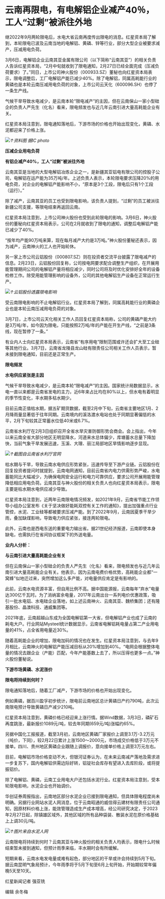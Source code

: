 # 云南再限电，有电解铝企业减产40％，工人“过剩”被派往外地

继2022年9月两轮限电后，水电大省云南再度传出限电的消息。红星资本局了解到，本轮限电已波及云南当地的电解铝、黄磷、锌等行业，部分大型企业被要求减产，压减用电负荷。

3月6日，电解铝企业云南其亚金属有限公司（以下简称“云南其亚”）的相关负责人告诉红星资本局，“2月中旬就收到了限电通知，2月27日已经全面完成（压减负荷要求）了。”同日，上市公司神火股份（000933.SZ）董秘也向红星资本局表示，限电调整后，工厂电解铝产能已减少40%。除了电解铝，同属高耗能行业的黄磷也是本轮云南压减用电负荷的对象，上市公司云天化（600096.SH）也停了一条生产线。

气候干旱导致水电减少，是云南本轮“限电减产”的主因，但在云南保山一家小型硅企的负责人严先生（化名）看来，限电频发也与近几年云南引进大量高耗能企业有关。

红星资本局注意到，限电通知落地后，下游市场的价格也开始出现变化，黄磷、水泥都迎来了价格上涨。

![](https://inews.gtimg.com/om_bt/O_Jo9AyIF0Fm-Vbrh6tP3bhGPHBywLHz7_9V5B3BUg_wwAA/1000)_↑资料图 据IC photo_

**压减企业用电负荷**

**有铝企减产40%，工人“过剩”被派往外地**

云南其亚是当地的大型电解铝冶炼企业之一，是新疆其亚铝电有限公司的控股子公司，电解铝在运产能为35万吨/年。上述负责人表示，本轮限电要求压降20%的用电负荷，对企业的电解铝产能影响不小，“原本是3个工段，限电后只有1个工段（运行）。”

除了减产，云南其亚的员工也受到限电影响，该负责人提到，“过剩”的员工被派往新疆公司支援，等限电结束再返回云南。

红星资本局注意到，上市公司神火股份也受到此轮限电的影响。3月6日，神火股份的董秘向红星资本局表示，公司在2月就收到了限电的通知，调整后电解铝产能已减少了40%。

“按年均产能90万吨来算，现在每月减产大约是3万吨。”神火股份董秘还表示，因为减产，云南神火的工人也开始轮休。

另一家上市公司云铝股份（000807.SZ）则在投资者交流平台披露了限电减产的信息。2月23日，云铝股份回复称，公司按电网要求配合调整生产组织，在开展用能管理期间公司的电解铝产量将相应减少，同时公司将及时优化安排好全年的设备检修工作。除受用能管理影响的设备外，公司的其他电解铝生产设备在正常运行生产。

![](https://inews.gtimg.com/om_bt/OgqLYEwSDk27bVPhDjSL02aKH2sbVst-cRuGhCrEcIl8MAA/1000)_↑云铝股份透露限电影响_

受云南限电影响的不止电解铝行业。红星资本局了解到，同属高耗能行业的黄磷企业也是本轮云南压减用电负荷的对象。

3月7日，上市公司云天化相关工作人员回复红星资本局称，公司的黄磷产能大约是3万吨/年，如今因为限电，只能按照2万吨/年的产能在开生产线，“之前是3条线，现在暂停了一条。”

有业内人士向红星资本局表示，云南省“有序用电”限制范围或许还会扩大至工业硅等其他行业。3月7日，云南省龙陵县龙山硅有限责任公司相关工作人员表示，暂未接到限电通知，目前还是正常生产。

**限电频发**

**水电供应紧张是主因**

气候干旱导致水电减少，是云南本轮“限电减产”的主因。国家统计局数据显示，水电一直以来都是云南省发电的主力，近6年来占比均在80%以上，但水电有着明显的季节性变化，丰水期多枯水期少。

目前云南正值枯水期，据五矿期货数据，截至2月中下旬，云南省主要地区1月、2月降雨量显著低于往年同期。云南境内的溪洛渡水电站也处于同期显著偏低的水平，2月下旬较其正常蓄水位低40米或6.7%。

云南省水利厅在2月3日组织召开全省水旱灾害防御形势会商会。会上指出，今年以来云南全省大部分地区无明显降水，河道来水总体偏少，库塘蓄水总量下降加快，当前气象干旱发展迅速，玉溪、大理、丽江局部地区旱情影响逐步显现。

![](https://inews.gtimg.com/om_bt/Ofgw7YDyML1Y8ProE_4-vD86ALNhkPmumaoxMLz4S3FCoAA/1000)_↑截图自云南省水利厅官网_

枯水期与干旱，导致云南水电供应形势紧张，迅速传导至下游产业链。云铝股份在回复投资者提问时就提到，云南电网通知，目前云南省内电力供需形势严峻，水电蓄能同比大幅减少，为确保电网安全运行和电力可靠供应，要求公司开展用能管理降低相应用电负荷。云南其亚与神火股份的相关负责人也向红星资本局表示，限电主要是枯水期水电供应减少导致。

红星资本局注意到，近两年云南限电情况频发，如2021年9月，云南省节能工作领导小组办公室发布《关于坚决做好能耗双控有关工作的通知》，提出加强重点行业管控，水泥、工业硅等都被要求压减产能。到了2022年9月，云南因夏季干旱少雨，叠加缺煤影响，导致电力供应紧张，接连两轮限电。

此外，云南也是西电东送的重要电力输出省。据21世纪经济报道，云南即使本身缺电，也需执行在省间协议框架下的外送电量。

**业内人分析：**

**与云南引进大量高耗能企业有关**

但在云南保山一家小型硅企的负责人严先生（化名）看来，限电频发也与近几年云南引进大量高耗能企业有关。他表示，因为云南电费价格优势，高耗能企业都“一窝蜂”似地迁过来，突然增加这么多产能，对电量供应肯定是有影响的。

此前，云南水电资源丰富，但自用比例不高。据中国能源报，云南每年“弃水”电量达300亿千瓦时。为了消纳富余电量，2017年云南出台一系列电价优惠政策，吸引一批水电铝、水电硅企业落地，如上述云南神火、云南其亚、魏桥集团；还有隆基股份、晶澳科技、通威集团等。

2021年底，云南超越山东成为全国电解铝第一大省，但电解铝产业也成了云南的耗电大户。行业网站Mysteel统计数据显示，云南省电解铝耗电量占第二产业用电量的41%，占全省用电量近30%。

随着高耗能企业的增加，限电加码的情况也在发生。红星资本局注意到，与去年9月相比，云南神火的电解铝产能压减目标从20%增加到40%。“电网会根据整体电量的情况去跟企业（产能）匹配，今年产能基数上去了，所以压得也更多一点。”神火股份董秘说。

**下游市场黄磷、水泥涨价**

**限电将持续到何时？**

限电通知落地后，随着工厂减产，下游市场的价格也开始出现变化。

例如黄磷，据百川盈孚初步统计，限电前云南地区总计黄磷日产约790吨，此次云南限电预计导致黄磷日产减少210吨。

红星资本局注意到，黄磷价格已经迎来上涨行情。据Wind数据，3月3日，磷矿石再度跳涨，最新报价1089元/吨，较去年同期(659元/吨)涨幅约65%。

另据中国化工报报道，截至3月初，云南地区黄磷厂家报价上调至3.1万-3.2万元（吨价，下同），较2月22日累计上涨1500～2000元，市场成交价格低于3万元不接单。四川、贵州地区黄磷企业跟随上调报价，意向接单价格上调至3万元左右。

目前，电解铝市场价格变动不大，但银河证券认为，在未来云南减产落地及需求进一步复苏下，国内电解铝供需边际好转，铝锭社会库存有望进入去库阶段，或将提振铝价。

除了电解铝、黄磷，云南工业用电大户还包括水泥行业。红星资本局注意到，受本轮限电影响，水泥企业也开始调价。

华创证券周报指出，云南地区部分水泥企业已接到限电通知，但具体限电程度尚未明确。另据行业网站水泥人网消息，位于云南昭通的威信得云建材有限责任公司通知，因原材料价格上涨，能效管理造成生产成本增高，经公司研究决定，于2023年2月27日起，除镇雄区域外，其他区域的所有品种袋装、散装水泥在原价格基础上上调30元/吨。

![](https://inews.gtimg.com/om_bt/Os_m6p8n2JeTfcwj1ckk2ia5AXPFeM1Z4Z40hgyxtmQCEAA/1000)_↑图片来自水泥人网_

云南限电将持续到何时？云南其亚与神火股份的相关负责人均表示，限电什么时候结束暂未接到通知，但预计雨季来临，丰水期时会有所缓解。

短期来看，云南水电发电量或难有起色，部分地区的干旱或许会持续到5月下旬。据云南昆明气象局预计，今年雨季将于5月下旬至6月上旬开始，开始期较常年偏晚5天至10天。

红星新闻记者 强亚铣

编辑 余冬梅

